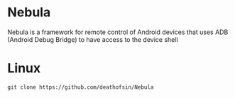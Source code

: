 # Nebula
Nebula is a framework for remote control of Android devices that uses ADB (Android Debug Bridge) to have access to the device shell
# Linux
```
git clone https://github.com/deathofsin/Nebula
``` 
